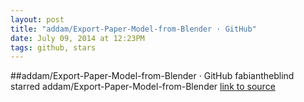 ```yaml
---
layout: post
title: "addam/Export-Paper-Model-from-Blender · GitHub"
date: July 09, 2014 at 12:23PM
tags: github, stars
---
```

##addam/Export-Paper-Model-from-Blender · GitHub
fabiantheblind starred addam/Export-Paper-Model-from-Blender
[link to source](http://ift.tt/1fIhEUm) 
